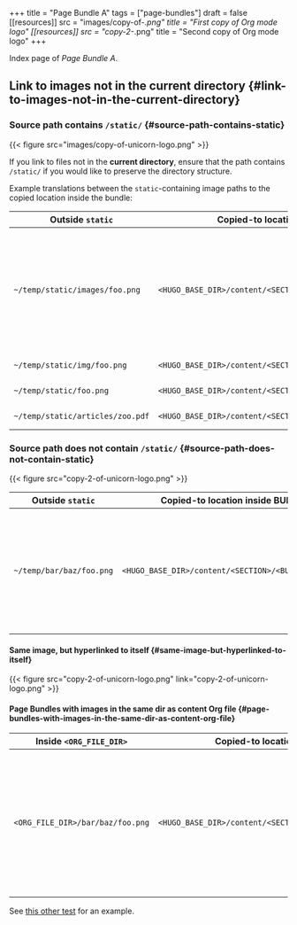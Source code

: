 +++
title = "Page Bundle A"
tags = ["page-bundles"]
draft = false
[[resources]]
  src = "images/copy-of-*.png"
  title = "First copy of Org mode logo"
[[resources]]
  src = "copy-2-*.png"
  title = "Second copy of Org mode logo"
+++

Index page of _Page Bundle A_.


## Link to images not in the current directory {#link-to-images-not-in-the-current-directory}


### Source path contains `/static/` {#source-path-contains-static}

{{< figure src="images/copy-of-unicorn-logo.png" >}}

If you link to files not in the **current directory**, ensure that the
path contains `/static/` if you would like to preserve the directory
structure.

Example translations between the `static`-containing image paths to
the copied location inside the bundle:

| Outside `static`                 | Copied-to location inside BUNDLE                              | Explanation                                                                                                |
|----------------------------------|---------------------------------------------------------------|------------------------------------------------------------------------------------------------------------|
| `~/temp/static/images/foo.png`   | `<HUGO_BASE_DIR>/content/<SECTION>/<BUNDLE>/images/foo.png`   | If the **outside** path has `/static/` in it, the directory structure after that is preserved when copied. |
| `~/temp/static/img/foo.png`      | `<HUGO_BASE_DIR>/content/<SECTION>/<BUNDLE>/img/foo.png`      | (same as above)                                                                                            |
| `~/temp/static/foo.png`          | `<HUGO_BASE_DIR>/content/<SECTION>/<BUNDLE>/foo.png`          | (same as above)                                                                                            |
| `~/temp/static/articles/zoo.pdf` | `<HUGO_BASE_DIR>/content/<SECTION>/<BUNDLE>/articles/zoo.pdf` | (same as above)                                                                                            |


### Source path does not contain `/static/` {#source-path-does-not-contain-static}

{{< figure src="copy-2-of-unicorn-logo.png" >}}

| Outside `static`         | Copied-to location inside BUNDLE                     | Explanation                                                                                            |
|--------------------------|------------------------------------------------------|--------------------------------------------------------------------------------------------------------|
| `~/temp/bar/baz/foo.png` | `<HUGO_BASE_DIR>/content/<SECTION>/<BUNDLE>/foo.png` | Here, as the **outside** path does not have `/static/`, the file is copied directly to the BUNDLE dir. |


#### Same image, but hyperlinked to itself {#same-image-but-hyperlinked-to-itself}

{{< figure src="copy-2-of-unicorn-logo.png" link="copy-2-of-unicorn-logo.png" >}}


#### Page Bundles with images in the same dir as content Org file {#page-bundles-with-images-in-the-same-dir-as-content-org-file}

| Inside `<ORG_FILE_DIR>`          | Copied-to location inside BUNDLE                             | Explanation                                                                                                                                      |
|----------------------------------|--------------------------------------------------------------|--------------------------------------------------------------------------------------------------------------------------------------------------|
| `<ORG_FILE_DIR>/bar/baz/foo.png` | `<HUGO_BASE_DIR>/content/<SECTION>/<BUNDLE>/bar/baz/foo.png` | Even if the **outside** path does not have `/static/`, it is still inside the same dir as the Org file, so the directory structure is preserved. |

See [this other test](/images-in-content/page-bundle-images-in-same-dir/) for an example.
